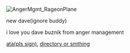 ![AngerMgmt_RageonPlane](https://github.com/user-attachments/assets/2b8c6ce6-3327-4b98-ad1f-95f814353874)

new dave(ignore buddy)

i love you dave buznik from anger management

[ata(pls sign)](https://angermanagement.atabook.org/), [directory or smthing](https://rentry.co/davebuznik)
